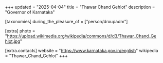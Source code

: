 +++
updated = "2025-04-04"
title = "Thawar Chand Gehlot"
description = "Governor of Karnataka"

[taxonomies]
during_the_pleasure_of = ["person/droupadm"]

[extra]
photo = "https://upload.wikimedia.org/wikipedia/commons/d/d3/Thawar_Chand_Gehlot.jpg"

[extra.contacts]
website = "https://www.karnataka.gov.in/english"
wikipedia = "Thawar_Chand_Gehlot"
+++